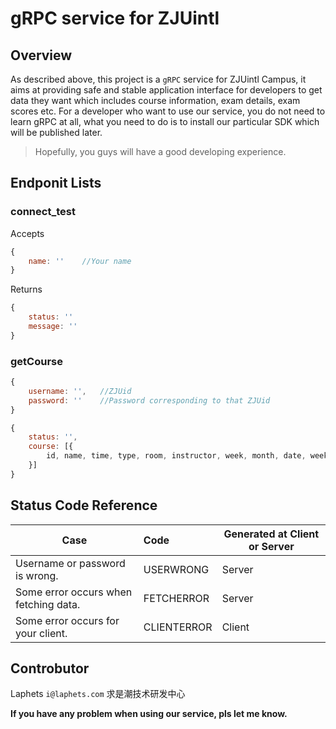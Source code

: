 # gRPC service for ZJUintl
## Overview
As described above, this project is a `gRPC` service for ZJUintl Campus, it aims at providing safe and stable application interface for developers to get data they want which includes course information, exam details, exam scores etc.
For a developer who want to use our service, you do not need to learn gRPC at all, what you need to do is to install our particular SDK which will be published later.
> Hopefully, you guys will have a good developing experience.


## Endponit Lists
### connect_test
Accepts
```js
{
    name: ''    //Your name
}
```
Returns
```js
{
    status: ''
    message: '' 
}
```
### getCourse
```js
{
    username: '',   //ZJUid
    password: ''    //Password corresponding to that ZJUid
}
```
```js
{
    status: '',
    course: [{
        id, name, time, type, room, instructor, week, month, date, weeknum
    }]
}
```


## Status Code Reference
| Case                                  | Code        | Generated at Client or Server |
| ------------------------------------- | :---------- | ----------------------------- |
| Username or password is wrong.        | USERWRONG   | Server                        |
| Some error occurs when fetching data. | FETCHERROR  | Server                        |
| Some error occurs for your client.    | CLIENTERROR | Client                        |

## Controbutor
Laphets `i@laphets.com` 求是潮技术研发中心

**If you have any problem when using our service, pls let me know.**
